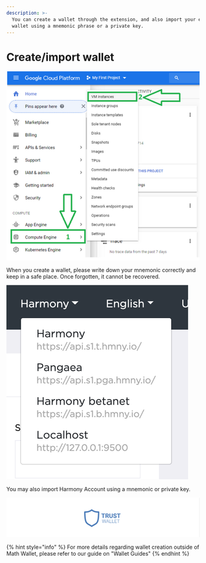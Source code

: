 ```yaml
---
description: >-
  You can create a wallet through the extension, and also import your existing
  wallet using a mnemonic phrase or a private key.
---
```


# Create/import wallet

![](../../.gitbook/assets/image%20%2810%29.png)

When you create a wallet, please write down your mnemonic correctly and keep in a safe place. Once forgotten, it cannot be recovered.

![](../../.gitbook/assets/image%20%2823%29.png)

You may also import Harmony Account using a mnemonic or private key.

![](../../.gitbook/assets/image%20%2826%29.png)



{% hint style="info" %}
For more details regarding wallet creation outside of Math Wallet, please refer to our guide on "Wallet Guides"
{% endhint %}




